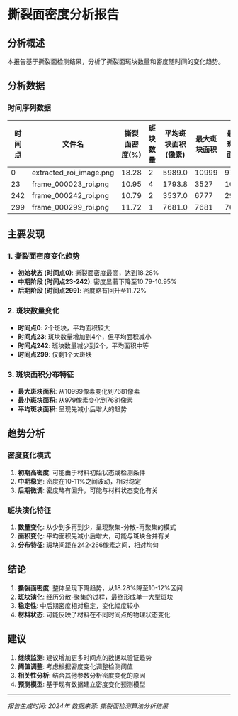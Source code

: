 # 撕裂面密度分析报告

## 分析概述

本报告基于撕裂面检测结果，分析了撕裂面斑块数量和密度随时间的变化趋势。

## 分析数据

### 时间序列数据

| 时间点 | 文件名 | 撕裂面密度(%) | 斑块数量 | 平均斑块面积(像素) | 最大斑块面积 | 最小斑块面积 |
|--------|--------|---------------|----------|-------------------|--------------|--------------|
| 0 | extracted_roi_image.png | 18.28 | 2 | 5989.0 | 10999 | 979 |
| 23 | frame_000023_roi.png | 10.95 | 4 | 1793.8 | 3527 | 1053 |
| 242 | frame_000242_roi.png | 10.79 | 2 | 3537.0 | 6777 | 297 |
| 299 | frame_000299_roi.png | 11.72 | 1 | 7681.0 | 7681 | 7681 |

## 主要发现

### 1. 撕裂面密度变化趋势
- **初始状态 (时间点0)**: 撕裂面密度最高，达到18.28%
- **中期阶段 (时间点23-242)**: 密度显著下降至10.79-10.95%
- **后期阶段 (时间点299)**: 密度略有回升至11.72%

### 2. 斑块数量变化
- **时间点0**: 2个斑块，平均面积较大
- **时间点23**: 斑块数量增加到4个，但平均面积减小
- **时间点242**: 斑块数量减少到2个，平均面积中等
- **时间点299**: 仅剩1个大斑块

### 3. 斑块面积分布特征
- **最大斑块面积**: 从10999像素变化到7681像素
- **最小斑块面积**: 从979像素变化到7681像素
- **平均斑块面积**: 呈现先减小后增大的趋势

## 趋势分析

### 密度变化模式
1. **初期高密度**: 可能由于材料初始状态或检测条件
2. **中期稳定**: 密度在10-11%之间波动，相对稳定
3. **后期微调**: 密度略有回升，可能与材料状态变化有关

### 斑块演化特征
1. **数量变化**: 从少到多再到少，呈现聚集-分散-再聚集的模式
2. **面积变化**: 平均面积先减小后增大，可能与斑块合并有关
3. **分布特征**: 斑块间距在242-266像素之间，相对均匀

## 结论

1. **撕裂面密度**: 整体呈现下降趋势，从18.28%降至10-12%区间
2. **斑块演化**: 经历分散-聚集的过程，最终形成单一大型斑块
3. **稳定性**: 中后期密度相对稳定，变化幅度较小
4. **材料状态**: 可能反映了材料在不同时间点的物理状态变化

## 建议

1. **继续监测**: 建议增加更多时间点的数据以验证趋势
2. **阈值调整**: 考虑根据密度变化调整检测阈值
3. **相关性分析**: 结合其他参数分析密度变化的原因
4. **预测模型**: 基于现有数据建立密度变化预测模型

---
*报告生成时间: 2024年*
*数据来源: 撕裂面检测算法分析结果*

